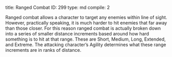 title:          Ranged Combat
ID:             299
type:           md
compile:        2


Ranged combat allows a character to target any enemies within line of sight. However, practically speaking, it is much harder to hit enemies that far away than those closer. For this reason ranged combat is actually broken down into a series of smaller distance increments based around how hard something is to hit at that range. These are Short, Medium, Long, Extended, and Extreme. The attacking character’s Agility determines what these range increments are in ranks of distance.
